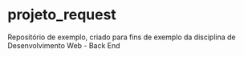 # projeto_request
Repositório de exemplo, criado para fins de exemplo da disciplina de Desenvolvimento Web - Back End

